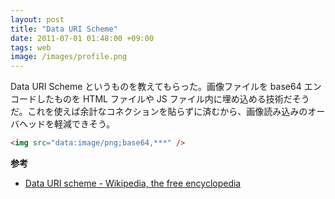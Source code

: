 ```yaml
---
layout: post
title: "Data URI Scheme"
date: 2011-07-01 01:48:00 +09:00
tags: web
image: /images/profile.png
---
```


Data URI Scheme というものを教えてもらった。画像ファイルを base64 エンコードしたものを HTML ファイルや JS ファイル内に埋め込める技術だそうだ。これを使えば余計なコネクションを貼らずに済むから、画像読み込みのオーバヘッドを軽減できそう。

```html
<img src="data:image/png;base64,***" />
```

**参考**

- [Data URI scheme - Wikipedia, the free encyclopedia](http://en.wikipedia.org/wiki/Data_URI_scheme "Data URI scheme - Wikipedia, the free encyclopedia")
